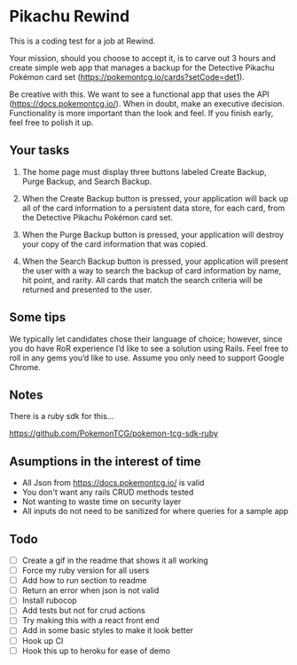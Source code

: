 # Pikachu Rewind

This is a coding test for a job at Rewind.

Your mission, should you choose to accept it, is to carve out 3 hours and create simple web app that manages a backup for the Detective Pikachu Pokémon card set (https://pokemontcg.io/cards?setCode=det1).

Be creative with this. We want to see a functional app that uses the API (https://docs.pokemontcg.io/). When in doubt, make an executive decision. Functionality is more important than the look and feel. If you finish early, feel free to polish it up.

## Your tasks
1. The home page must display three buttons labeled Create Backup, Purge Backup, and Search Backup.

2. When the Create Backup button is pressed, your application will back up all of the card information to a persistent data store, for each card, from the Detective Pikachu Pokémon card set.

3. When the Purge Backup button is pressed, your application will destroy your copy of the card information that was copied.

4. When the Search Backup button is pressed, your application will present the user with a way to search the backup of card information by name, hit point, and rarity. All cards that match the search criteria will be returned and presented to the user.

## Some tips
We typically let candidates chose their language of choice; however, since you do have RoR experience I’d like to see a solution using Rails. Feel free to roll in any gems you’d like to use.
Assume you only need to support Google Chrome.

## Notes

There is a ruby sdk for this...

https://github.com/PokemonTCG/pokemon-tcg-sdk-ruby

## Asumptions in the interest of time

- All Json from https://docs.pokemontcg.io/ is valid
- You don't want any rails CRUD methods tested
- Not wanting to waste time on security layer
- All inputs do not need to be sanitized for where queries for a sample app

## Todo 

- [ ] Create a gif in the readme that shows it all working
- [ ] Force my ruby version for all users
- [ ] Add how to run section to readme
- [ ] Return an error when json is not valid
- [ ] Install rubocop
- [ ] Add tests but not for crud actions
- [ ] Try making this with a react front end
- [ ] Add in some basic styles to make it look better
- [ ] Hook up CI
- [ ] Hook this up to heroku for ease of demo